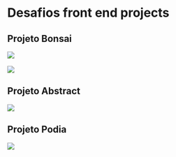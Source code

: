 # Desafios front end projects


## Projeto Bonsai

<img src="Bonsai.gif">
<br>
<br>
<img src="Bonsai-2.gif">

<br>

## Projeto Abstract
<img src="Abstract.gif">

<br>

## Projeto Podia
<img src="Podia.gif">
